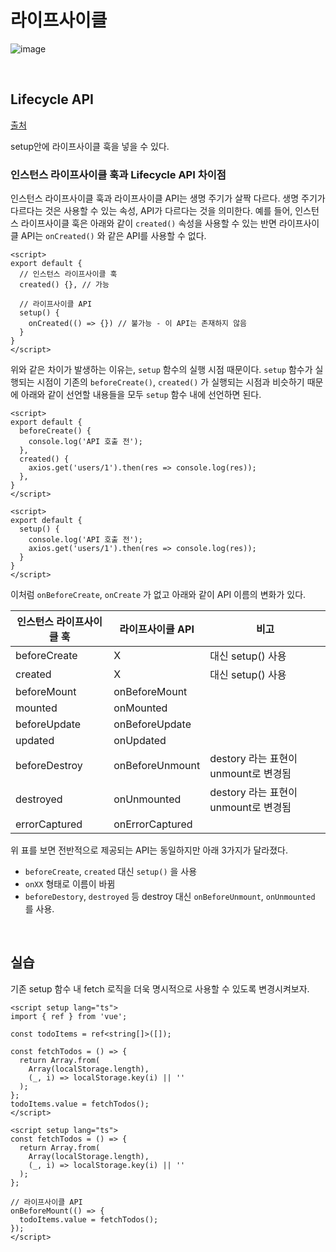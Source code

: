 # 라이프사이클

![image](https://github.com/pozafly/TIL/assets/59427983/acd57a66-9595-4c4f-b757-ebea761d31f8)



<br/>

## Lifecycle API

[출처](https://joshua1988.github.io/vue-camp/composition/lifecycle.html#lifecycle-api-%E1%84%89%E1%85%A9%E1%84%80%E1%85%A2)

setup안에 라이프사이클 훅을 넣을 수 있다.

### 인스턴스 라이프사이클 훅과 Lifecycle API 차이점

인스턴스 라이프사이클 훅과 라이프사이클 API는 생명 주기가 살짝 다르다. 생명 주기가 다르다는 것은 사용할 수 있는 속성, API가 다르다는 것을 의미한다. 예를 들어, 인스턴스 라이프사이클 훅은 아래와 같이 `created()` 속성을 사용할 수 있는 반면 라이프사이클 API는 `onCreated()` 와 같은 API를 사용할 수 없다.

```vue
<script>
export default {
  // 인스턴스 라이프사이클 훅
  created() {}, // 가능
  
  // 라이프사이클 API
  setup() {
    onCreated(() => {}) // 불가능 - 이 API는 존재하지 않음
  }
}
</script>
```

위와 같은 차이가 발생하는 이유는, `setup` 함수의 실행 시점 때문이다. `setup` 함수가 실행되는 시점이 기존의 `beforeCreate()`, `created()` 가 실행되는 시점과 비슷하기 때문에 아래와 같이 선언할 내용들을 모두 `setup` 함수 내에 선언하면 된다.

```vue
<script>
export default {
  beforeCreate() {
    console.log('API 호출 전');
  },
  created() {
    axios.get('users/1').then(res => console.log(res));
  },
}
</script>
```

```vue
<script>
export default {
  setup() {
    console.log('API 호출 전');
    axios.get('users/1').then(res => console.log(res));
  }
}
</script>
```

이처럼 `onBeforeCreate`, `onCreate` 가 없고 아래와 같이 API 이름의 변화가 있다.

| 인스턴스 라이프사이클 훅 | 라이프사이클 API | 비고                                 |
| ------------------------ | ---------------- | ------------------------------------ |
| beforeCreate             | X                | 대신 setup() 사용                    |
| created                  | X                | 대신 setup() 사용                    |
| beforeMount              | onBeforeMount    |                                      |
| mounted                  | onMounted        |                                      |
| beforeUpdate             | onBeforeUpdate   |                                      |
| updated                  | onUpdated        |                                      |
| beforeDestroy            | onBeforeUnmount  | destory 라는 표현이 unmount로 변경됨 |
| destroyed                | onUnmounted      | destory 라는 표현이 unmount로 변경됨 |
| errorCaptured            | onErrorCaptured  |                                      |

위 표를 보면 전반적으로 제공되는 API는 동일하지만 아래 3가지가 달라졌다.

- `beforeCreate`, `created` 대신 `setup()` 을 사용
- `onXX` 형태로 이름이 바뀜
- `beforeDestory`, `destroyed` 등 destroy 대신 `onBeforeUnmount`, `onUnmounted` 를 사용.

<br/>

## 실습

기존 setup 함수 내 fetch 로직을 더욱 명시적으로 사용할 수 있도록 변경시켜보자.

```vue
<script setup lang="ts">
import { ref } from 'vue';

const todoItems = ref<string[]>([]);

const fetchTodos = () => {
  return Array.from(
    Array(localStorage.length),
    (_, i) => localStorage.key(i) || ''
  );
};
todoItems.value = fetchTodos();
</script>
```

```vue
<script setup lang="ts">
const fetchTodos = () => {
  return Array.from(
    Array(localStorage.length),
    (_, i) => localStorage.key(i) || ''
  );
};

// 라이프사이클 API
onBeforeMount(() => {
  todoItems.value = fetchTodos();
});
</script>
```


